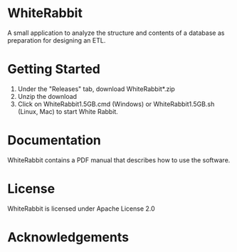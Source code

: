WhiteRabbit
===========

A small application to analyze the structure and contents of a database as preparation for designing an ETL.

Getting Started
===============
1. Under the "Releases" tab, download WhiteRabbit*.zip
2. Unzip the download
3. Click on WhiteRabbit1.5GB.cmd (Windows) or WhiteRabbit1.5GB.sh (Linux, Mac) to start White Rabbit.

Documentation
=============
WhiteRabbit contains a PDF manual that describes how to use the software.

License
=======
WhiteRabbit is licensed under Apache License 2.0


Acknowledgements
================
